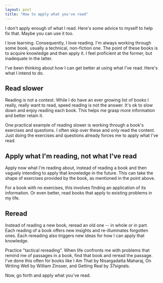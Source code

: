 ```yaml
---
layout: post
title: "How to apply what you've read"
---
```

I don't apply enough of what I read. Here's some advice to myself to help fix that. Maybe you can use it too.

I love learning. Consequently, I love reading. I'm always working through some book, usually a technical, non-fiction one. 
The point of these books is to acquire knowledge and then apply it. I feel proficient at the former, but inadequate in the latter. 

I've been thinking about how I can get better at using what I've read. Here's what I intend to do.

## Read slower

Reading is not a contest. While I do have an ever growing list of books I really, really want to read, speed reading is 
not the answer. It's ok to slow down and enjoy reading each book. This helps me grasp more information and better
retain it.

One practical example of reading slower is working through a book's exercises and questions. I often skip over these and 
only read the content. Just doing the exercises and questions already forces me to apply what I've read.

## Apply what I'm reading, not what I've read

Apply now what I'm reading about, instead of reading a book and then vaguely intending to apply that knowledge in the future. 
This can take the shape of exercises provided by the book, as mentioned in the point above. 

For a book with no exercises, this involves finding an application of its information. Or even better, read books that
apply to existing problems in my life.

## Reread

Instead of reading a new book, reread an old one -- in whole or in part. Each reading of a book offers new insights and 
re-illuminates forgotten ones. Each rereading also triggers new ideas for how I can apply that knowledge.

Practice "tactical rereading". When life confronts me with problems that remind me of passages in a book, find that book
and reread the passage. I've done this often for books like I Am That by Nisargadatta Maharaj, On Writing Well by William Zinsser,
and Getting Real by 37signals.

Now, go forth and apply what you've read.
 
